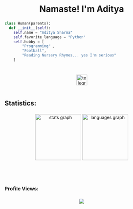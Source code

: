 <h1 align="center">Namaste! I'm Aditya</h1>

###

```python
class Human(parents):
  def __init__(self):
    self.name = "Aditya Sharma"
    self.favorite_language = "Python"
    self.hobby = [
        "Programming" , 
        "Football",
        "Reading Nursery Rhymes... yes I'm serious"
    ]
```



###

<br>
<div align="center">
  <a href="https://t.me/adishxrma" target="_blank">
    <img src="https://img.shields.io/static/v1?message=@adishxrma&logo=telegram&label=&color=1DA1F2&logoColor=white&labelColor=&style=for-the-badge" height="35" alt="telegram"  />
  </a>
</div>

<br clear="both">

###

<h2 align="left">Statistics:</h2>

###

<div align="center">
  <img src="https://github-stats-alpha.vercel.app/api?username=adityash4rma&cc=000&tc=fff&ic=A020F0&bc=000" height="150" alt="stats graph"  />
  <img src="https://github-readme-stats.vercel.app/api/top-langs/?username=adityash4rma&theme=high_contrast&show_icons=true&hide_border=true&layout=compact&title_color=fff&bg_color=000&text_color=fff" height="150" alt="languages graph"  />
</div>

<br clear="both">



###

<br clear="both">

<h3 align="left">Profile Views:</h3>

###

<div align="center">
  <img src="https://profile-counter.glitch.me/adityash4rma/count.svg?"  />
</div>

###
